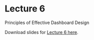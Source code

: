 # Lecture 6

Principles of Effective Dashboard Design

Download slides for [Lecture 6 here](https://github.com/ubco-mds-2020/data_551/raw/master/2021-03-10%20-%20Principles%20of%20Effective%20Dashboards.pdf).